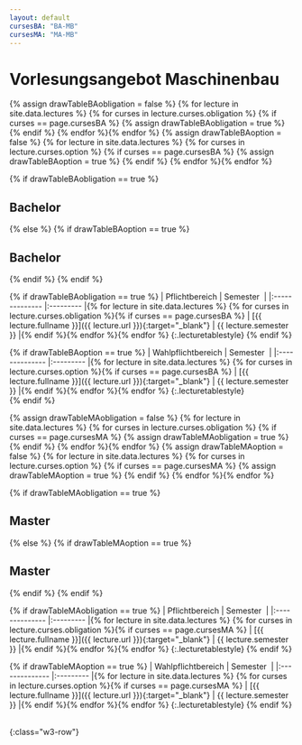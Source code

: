```yaml
---
layout: default
cursesBA: "BA-MB"
cursesMA: "MA-MB"
---
```


# Vorlesungsangebot Maschinenbau

{% assign drawTableBAobligation = false %}
{% for lecture in site.data.lectures %} {% for curses in lecture.curses.obligation %}
  {% if curses == page.cursesBA %}
    {% assign drawTableBAobligation = true %}
  {% endif %}
{% endfor %}{% endfor %}
{% assign drawTableBAoption = false %}
{% for lecture in site.data.lectures %} {% for curses in lecture.curses.option %}
  {% if curses == page.cursesBA %}
    {% assign drawTableBAoption = true %}
  {% endif %}
{% endfor %}{% endfor %}


{% if drawTableBAobligation == true %}
## Bachelor
{% else %}
  {% if drawTableBAoption == true %}
## Bachelor
  {% endif %}
{% endif %}

{% if drawTableBAobligation == true %}
| Pflichtbereich | Semester  |
|:-------------- |:--------- |{% for lecture in site.data.lectures %} {% for curses in lecture.curses.obligation %}{% if curses == page.cursesBA %}
| [{{ lecture.fullname }}]({{ lecture.url }}){:target="_blank"} | {{ lecture.semester }} |{% endif %}{% endfor %}{% endfor %}
{:.lecturetablestyle}
{% endif %}

{% if drawTableBAoption == true %}
| Wahlpflichtbereich | Semester  |
|:-------------- |:--------- |{% for lecture in site.data.lectures %} {% for curses in lecture.curses.option %}{% if curses == page.cursesBA %}
| [{{ lecture.fullname }}]({{ lecture.url }}){:target="_blank"} | {{ lecture.semester }} |{% endif %}{% endfor %}{% endfor %}
{:.lecturetablestyle}
<br>
{% endif %}

{% assign drawTableMAobligation = false %}
{% for lecture in site.data.lectures %} {% for curses in lecture.curses.obligation %}
  {% if curses == page.cursesMA %}
    {% assign drawTableMAobligation = true %}
  {% endif %}
{% endfor %}{% endfor %}
{% assign drawTableMAoption = false %}
{% for lecture in site.data.lectures %} {% for curses in lecture.curses.option %}
  {% if curses == page.cursesMA %}
    {% assign drawTableMAoption = true %}
  {% endif %}
{% endfor %}{% endfor %}


{% if drawTableMAobligation == true %}
## Master
{% else %}
  {% if drawTableMAoption == true %}
## Master
  {% endif %}
{% endif %}

{% if drawTableMAobligation == true %}
| Pflichtbereich | Semester  |
|:-------------- |:--------- |{% for lecture in site.data.lectures %} {% for curses in lecture.curses.obligation %}{% if curses == page.cursesMA %}
| [{{ lecture.fullname }}]({{ lecture.url }}){:target="_blank"} | {{ lecture.semester }} |{% endif %}{% endfor %}{% endfor %}
{:.lecturetablestyle}
{% endif %}

{% if drawTableMAoption == true %}
| Wahlpflichtbereich | Semester  |
|:-------------- |:--------- |{% for lecture in site.data.lectures %} {% for curses in lecture.curses.option %}{% if curses == page.cursesMA %}
| [{{ lecture.fullname }}]({{ lecture.url }}){:target="_blank"} | {{ lecture.semester }} |{% endif %}{% endfor %}{% endfor %}
{:.lecturetablestyle}
{% endif %}

<br>
{:class="w3-row"}
<br>



